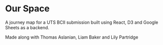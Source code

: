 # Our Space

A journey map for a UTS BCII submission built using React, D3 and Google Sheets as a backend.

Made along with Thomas Aslanian, Liam Baker and Lily Partridge
